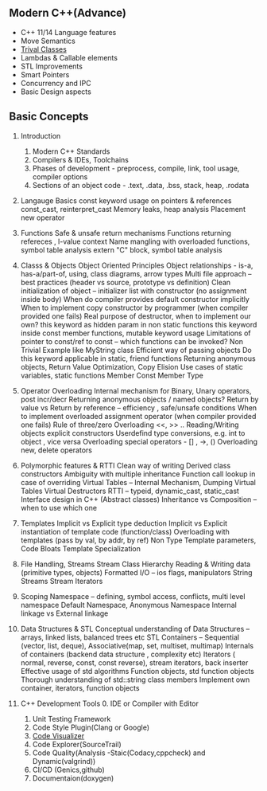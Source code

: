## Modern C++(Advance)
* C++ 11/14 Language features
* Move Semantics
* [Trival Classes](https://www.geeksforgeeks.org/trivial-classes-c/)
* Lambdas & Callable elements
* STL Improvements
* Smart Pointers
* Concurrency and IPC
* Basic Design aspects


## Basic Concepts

1. Introduction
    1. Modern C++ Standards
    2. Compilers & IDEs, Toolchains
    3. Phases of development - preprocess, compile, link, tool usage, compiler options
    4. Sections of an object code - .text, .data, .bss, stack, heap, .rodata

2. Langauge Basics
    const keyword usage on pointers & references
    const_cast, reinterpret_cast
    Memory leaks, heap analysis
    Placement new operator

3. Functions
    Safe & unsafe return mechanisms
    Functions returning refereces , l-value context
    Name mangling with overloaded functions, symbol table analysis
    extern "C" block, symbol table analysis

4. Classs & Objects
    Object Oriented Principles
    Object relationships - is-a, has-a/part-of, using, class diagrams, arrow types
    Multi file approach – best practices (header vs source, prototype vs definition)
    Clean initialization of object – initializer list with constructor (no assignment inside body)
    When do compiler provides default constructor implicitly
    When to implement copy constructor by programmer (when compiler provided one fails)
    Real purpose of destructor, when to implement our own?
    this keyword as hidden param in non static functions
    this keyword inside const member functions, mutable keyword usage
    Limitations of pointer to const/ref to const – which functions can be invoked?
    Non Trivial Example like MyString class
    Efficient way of passing objects
    Do this keyword applicable in static, friend functions
    Returning anonymous objects, Return Value Optimization, Copy Elision 
    Use cases of static variables, static functions
    Member Const
    Member Type

5. Operator Overloading
    Internal mechanism for Binary, Unary operators, post incr/decr
    Returning anonymous objects / named objects?
    Return by value vs Return by reference – efficiency , safe/unsafe conditions
    When to implement overloaded assignment operator (when compiler provided one fails)
    Rule of three/zero
    Overloading <<, >>  .. Reading/Writing objects
    explicit constructors
    Userdefind type conversions, e.g. int to object , vice versa
    Overloading special operators - [] , ->, ()
    Overloading new, delete operators

6. Polymorphic features & RTTI 
    Clean way of writing Derived class constructors
    Ambiguity with multiple inheritance
    Function call lookup in case of overriding
    Virtual Tables – Internal Mechanism, Dumping Virtual Tables
    Virtual Destructors
    RTTI – typeid, dynamic_cast, static_cast
    Interface design in C++ (Abstract classes)
    Inheritance vs Composition – when to use which one

7. Templates
    Implicit vs Explicit type deduction
    Implicit vs Explicit instantiation of template code (function/class)
    Overloading with templates (pass by val, by addr, by ref)
    Non Type Template parameters, Code Bloats
    Template Specialization

8. File Handling, Streams
    Stream Class Hierarchy
    Reading & Writing data (primitive types, objects)
    Formatted I/O – ios flags, manipulators
    String Streams
    Stream Iterators

9. Scoping
    Namespace – defining, symbol access, conflicts, multi level namespace
    Default Namespace, Anonymous Namespace
    Internal linkage vs External linkage

10. Data Structures & STL
    Conceptual understanding of Data Structures – arrays, linked lists, balanced trees etc
    STL Containers – Sequential (vector, list, deque), Associative(map, set, multiset, multimap)
    Internals of containers (backend data structure , complexity etc)
    Iterators ( normal, reverse, const, const reverse), stream iterators, back inserter
    Effective usage of std algorithms
    Function objects, std function objects
    Thorough understanding of std::string class members
    Implement own container, iterators, function objects

11. C++ Development Tools
    0. IDE or Compiler with Editor
    1. Unit Testing Framework
    2. Code Style Plugin(Clang or Google)
    3. [Code Visualizer](http://www.pythontutor.com/cpp.html#mode=edit)
    4. Code Explorer(SourceTrail)
    5. Code Quality(Analysis -Staic(Codacy,cppcheck) and Dynamic(valgrind))
    6. CI/CD (Genics,github)
    7. Documentaion(doxygen)